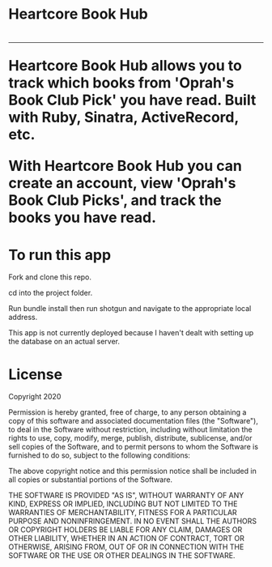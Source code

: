 <h1>Heartcore Book Hub<h1>
<hr>

Heartcore Book Hub allows you to track which books from 'Oprah's Book Club Pick' you have read. Built with Ruby, Sinatra, ActiveRecord, etc.

With Heartcore Book Hub you can create an account, view 'Oprah's Book Club Picks', and track the books you have read. 


<h1>To run this app</h1>
Fork and clone this repo.

cd into the project folder.

Run bundle install then run shotgun and navigate to the appropriate local address.

This app is not currently deployed because I haven't dealt with setting up the database on an actual server.

<h1>License</h1>
Copyright 2020

Permission is hereby granted, free of charge, to any person obtaining a copy of this software and associated documentation files (the "Software"), to deal in the Software without restriction, including without limitation the rights to use, copy, modify, merge, publish, distribute, sublicense, and/or sell copies of the Software, and to permit persons to whom the Software is furnished to do so, subject to the following conditions:

The above copyright notice and this permission notice shall be included in all copies or substantial portions of the Software.

THE SOFTWARE IS PROVIDED "AS IS", WITHOUT WARRANTY OF ANY KIND, EXPRESS OR IMPLIED, INCLUDING BUT NOT LIMITED TO THE WARRANTIES OF MERCHANTABILITY, FITNESS FOR A PARTICULAR PURPOSE AND NONINFRINGEMENT. IN NO EVENT SHALL THE AUTHORS OR COPYRIGHT HOLDERS BE LIABLE FOR ANY CLAIM, DAMAGES OR OTHER LIABILITY, WHETHER IN AN ACTION OF CONTRACT, TORT OR OTHERWISE, ARISING FROM, OUT OF OR IN CONNECTION WITH THE SOFTWARE OR THE USE OR OTHER DEALINGS IN THE SOFTWARE.
